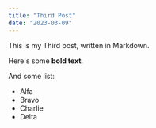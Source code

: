 ```yaml
---
title: "Third Post"
date: "2023-03-09"
---
```


This is my Third post, written in Markdown.

Here's some __bold text__.

And some list:

- Alfa
- Bravo
- Charlie
- Delta